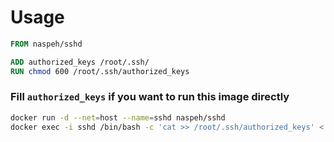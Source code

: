 # Usage
```dockerfile
FROM naspeh/sshd

ADD authorized_keys /root/.ssh/
RUN chmod 600 /root/.ssh/authorized_keys
```

### Fill `authorized_keys` if you want to run this image directly
```bash
docker run -d --net=host --name=sshd naspeh/sshd
docker exec -i sshd /bin/bash -c 'cat >> /root/.ssh/authorized_keys' < ~/.ssh/id_rsa.pub
```
